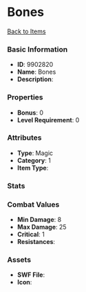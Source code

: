 # Bones



[Back to Items](../items.md)

### Basic Information

- **ID**: 9902820
- **Name**: Bones
- **Description**: 

### Properties

- **Bonus**: 0
- **Level Requirement**: 0

### Attributes

- **Type**: Magic
- **Category**: 1
- **Item Type**: 

### Stats


### Combat Values

- **Min Damage**: 8
- **Max Damage**: 25
- **Critical**: 1
- **Resistances**: 

### Assets

- **SWF File**: 
- **Icon**: 


